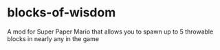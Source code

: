 # blocks-of-wisdom
A mod for Super Paper Mario that allows you to spawn up to 5 throwable blocks in nearly any in the game
